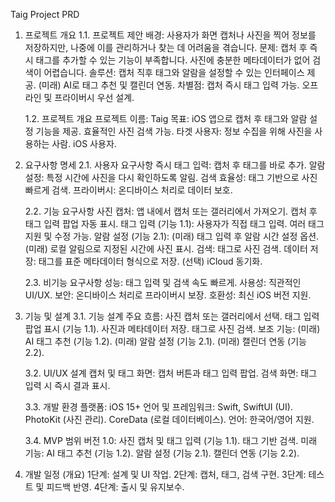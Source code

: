 Taig Project PRD

1. 프로젝트 개요
    1.1. 프로젝트 제안
        배경:
            사용자가 화면 캡처나 사진을 찍어 정보를 저장하지만, 나중에 이를 관리하거나 찾는 데 어려움을 겪습니다.
        문제:
            캡처 후 즉시 태그를 추가할 수 있는 기능이 부족합니다.
            사진에 충분한 메타데이터가 없어 검색이 어렵습니다.
        솔루션:
            캡처 직후 태그와 알람을 설정할 수 있는 인터페이스 제공.
            (미래) AI로 태그 추천 및 캘린더 연동.
        차별점:
            캡처 즉시 태그 입력 가능.
            오프라인 및 프라이버시 우선 설계.

    1.2. 프로젝트 개요
        프로젝트 이름: Taig
        목표:
            iOS 앱으로 캡처 후 태그와 알람 설정 기능을 제공.
            효율적인 사진 검색 가능.
        타겟 사용자:
            정보 수집을 위해 사진을 사용하는 사람.
            iOS 사용자.

2. 요구사항 명세
    2.1. 사용자 요구사항
        즉시 태그 입력: 캡처 후 태그를 바로 추가.
        알람 설정: 특정 시간에 사진을 다시 확인하도록 알림.
        검색 효율성: 태그 기반으로 사진 빠르게 검색.
        프라이버시: 온디바이스 처리로 데이터 보호.

    2.2. 기능 요구사항
        사진 캡처:
            앱 내에서 캡처 또는 갤러리에서 가져오기.
            캡처 후 태그 입력 팝업 자동 표시.
        태그 입력 (기능 1.1):
            사용자가 직접 태그 입력.
            여러 태그 지원 및 수정 가능.
        알람 설정 (기능 2.1):
            (미래) 태그 입력 후 알람 시간 설정 옵션.
            (미래) 로컬 알림으로 지정된 시간에 사진 표시.
        검색:
            태그로 사진 검색.
        데이터 저장:
            태그를 표준 메타데이터 형식으로 저장.
            (선택) iCloud 동기화.

    2.3. 비기능 요구사항
        성능: 태그 입력 및 검색 속도 빠르게.
        사용성: 직관적인 UI/UX.
        보안: 온디바이스 처리로 프라이버시 보장.
        호환성: 최신 iOS 버전 지원.

3. 기능 및 설계
    3.1. 기능 설계
        주요 흐름:
            사진 캡처 또는 갤러리에서 선택.
            태그 입력 팝업 표시 (기능 1.1).
            사진과 메타데이터 저장.
            태그로 사진 검색.
        보조 기능:
            (미래) AI 태그 추천 (기능 1.2).
            (미래) 알람 설정 (기능 2.1).
            (미래) 캘린더 연동 (기능 2.2).

    3.2. UI/UX 설계
        캡처 및 태그 화면:
            캡처 버튼과 태그 입력 팝업.
        검색 화면:
            태그 입력 시 즉시 결과 표시.

    3.3. 개발 환경
        플랫폼: iOS 15+
        언어 및 프레임워크:
            Swift, SwiftUI (UI).
            PhotoKit (사진 관리).
            CoreData (로컬 데이터베이스).
        언어: 한국어/영어 지원.

    3.4. MVP 범위
        버전 1.0:
            사진 캡처 및 태그 입력 (기능 1.1).
            태그 기반 검색.
        미래 기능:
            AI 태그 추천 (기능 1.2).
            알람 설정 (기능 2.1).
            캘린더 연동 (기능 2.2).

4. 개발 일정 (개요)
    1단계: 설계 및 UI 작업.
    2단계: 캡처, 태그, 검색 구현.
    3단계: 테스트 및 피드백 반영.
    4단계: 출시 및 유지보수.